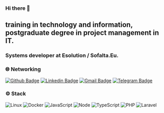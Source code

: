 ### Hi there 👋

<!--
**marcolongitude/marcolongitude** is a ✨ _special_ ✨ repository because its `README.md` (this file) appears on your GitHub profile.

Here are some ideas to get you started:

- 🔭 I’m currently working on ...
- 🌱 I’m currently learning ...
- 👯 I’m looking to collaborate on ...
- 🤔 I’m looking for help with ...
- 💬 Ask me about ...
- 📫 How to reach me: ...
- 😄 Pronouns: ...
- ⚡ Fun fact: ...
-->


## training in technology and information, postgraduate degree in project management in IT.
### Systems developer at Esolution / Sofalta.Eu.

### 🌐 Networking

[![Github Badge](https://img.shields.io/badge/-Github-000?style=flat-square&logo=Github&logoColor=white&link=https://github.com/marcolongitude)](https://github.com/marcolongitude)
[![Linkedin Badge](https://img.shields.io/badge/-LinkedIn-blue?style=flat-square&logo=Linkedin&logoColor=white&link=https://www.linkedin.com/in/marco-aurelio-guimaraes-b19ab533/)](https://www.linkedin.com/in/marco-aurelio-guimaraes-b19ab533/)
[![Gmail Badge](https://img.shields.io/badge/-Gmail-c14438?style=flat-square&logo=Gmail&logoColor=white&link=mailto:marcocpdti@gmail.com)](mailto:marcocpdti@gmail.com)
[![Telegram Badge](https://img.shields.io/badge/-Telegram-1ca0f1?style=flat-square&labelColor=1ca0f1&logo=telegram&logoColor=white&link=https://t.me/marcocpdti/)](https://t.me/marcocpdti/)

### ⚙️ Stack
![Linux](https://img.shields.io/badge/-Linux-555859?style=flat-square&logoColor=fff&logo=linux)
![Docker](https://img.shields.io/badge/-Docker-099cec?style=flat-square&logoColor=fff&logo=docker)
![JavaScript](https://img.shields.io/badge/-JavaScript-FEAE32?style=flat-square&logoColor=fff&logo=javascript)
![Node](https://img.shields.io/badge/-Node.js-5B9856?style=flat-square&logoColor=fff&logo=Node.js)
![TypeScript](https://img.shields.io/badge/-TypeScript-007ACC?style=flat-square&logoColor=fff&logo=typescript)
![PHP](https://img.shields.io/badge/-PHP-369?style=flat-square&logoColor=fff&logo=php)
![Laravel](https://img.shields.io/badge/-Laravel-ff2d20?style=flat-square&logoColor=fff&logo=laravel)

